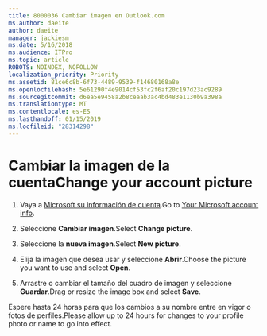 ```yaml
---
title: 8000036 Cambiar imagen en Outlook.com
ms.author: daeite
author: daeite
manager: jackiesm
ms.date: 5/16/2018
ms.audience: ITPro
ms.topic: article
ROBOTS: NOINDEX, NOFOLLOW
localization_priority: Priority
ms.assetid: 81ce6c8b-6f73-4489-9539-f14680168a8e
ms.openlocfilehash: 5e61290f4e9014cf53fc2f6af20c197d23ac9289
ms.sourcegitcommit: d6ea5e9458a2b8ceaab3ac4bd483e1130b9a398a
ms.translationtype: MT
ms.contentlocale: es-ES
ms.lasthandoff: 01/15/2019
ms.locfileid: "28314298"
---
```

# <a name="change-your-account-picture"></a><span data-ttu-id="976c8-102">Cambiar la imagen de la cuenta</span><span class="sxs-lookup"><span data-stu-id="976c8-102">Change your account picture</span></span>

1. <span data-ttu-id="976c8-103">Vaya a [Microsoft su información de cuenta](https://go.microsoft.com/fwlink/p/?linkid=860841).</span><span class="sxs-lookup"><span data-stu-id="976c8-103">Go to [Your Microsoft account info](https://go.microsoft.com/fwlink/p/?linkid=860841).</span></span>
    
2. <span data-ttu-id="976c8-104">Seleccione **Cambiar imagen**.</span><span class="sxs-lookup"><span data-stu-id="976c8-104">Select **Change picture**.</span></span> 
    
3. <span data-ttu-id="976c8-105">Seleccione la **nueva imagen**.</span><span class="sxs-lookup"><span data-stu-id="976c8-105">Select **New picture**.</span></span> 
    
4. <span data-ttu-id="976c8-106">Elija la imagen que desea usar y seleccione **Abrir**.</span><span class="sxs-lookup"><span data-stu-id="976c8-106">Choose the picture you want to use and select **Open**.</span></span> 
    
5. <span data-ttu-id="976c8-107">Arrastre o cambiar el tamaño del cuadro de imagen y seleccione **Guardar**.</span><span class="sxs-lookup"><span data-stu-id="976c8-107">Drag or resize the image box and select **Save**.</span></span> 
    
<span data-ttu-id="976c8-108">Espere hasta 24 horas para que los cambios a su nombre entre en vigor o fotos de perfiles.</span><span class="sxs-lookup"><span data-stu-id="976c8-108">Please allow up to 24 hours for changes to your profile photo or name to go into effect.</span></span>
  

